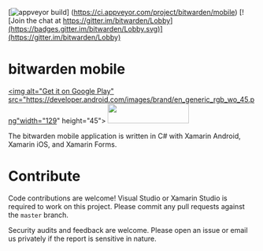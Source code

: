 [![appveyor build](https://ci.appveyor.com/api/projects/status/github/bitwarden/mobile?branch=master&svg=true)] (https://ci.appveyor.com/project/bitwarden/mobile)
[![Join the chat at https://gitter.im/bitwarden/Lobby](https://badges.gitter.im/bitwarden/Lobby.svg)](https://gitter.im/bitwarden/Lobby)

# bitwarden mobile

<a href="https://play.google.com/store/apps/details?id=com.x8bit.bitwarden" target="_blank"><img alt="Get it on Google Play" src="https://developer.android.com/images/brand/en_generic_rgb_wo_45.png"width="129" height="45"></a> <a href="https://itunes.apple.com/us/app/bitwarden-free-password-manager/id1137397744?mt=8" target="_blank"><img src="https://linkmaker.itunes.apple.com/images/badges/en-us/badge_appstore-lrg.svg" width="165" height="40"></a>

The bitwarden mobile application is written in C# with Xamarin Android, Xamarin iOS, and Xamarin Forms.

# Contribute

Code contributions are welcome! Visual Studio or Xamarin Studio is required to work on this project. Please commit any pull requests against the `master` branch.

Security audits and feedback are welcome. Please open an issue or email us privately if the report is sensitive in nature.
